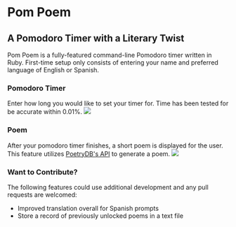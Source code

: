 # Pom Poem
## A Pomodoro Timer with a Literary Twist

Pom Poem is a fully-featured command-line Pomodoro timer written in Ruby. First-time setup only consists of entering your name and preferred language of English or Spanish.

### Pomodoro Timer
Enter how long you would like to set your timer for. Time has been tested for be accurate within 0.01%.
![](https://github.com/jamogriff/pom-poem/blob/672f35727d35d155a45a3bbd93416f0f118c120f/gifs/pom.gif)

### Poem
After your pomodoro timer finishes, a short poem is displayed for the user. This feature utilizes [PoetryDB's API](https://poetrydb.org/index.html) to generate a poem.
![](https://github.com/jamogriff/pom-poem/blob/672f35727d35d155a45a3bbd93416f0f118c120f/gifs/poem.gif)

### Want to Contribute?
The following features could use additional development and any pull requests are welcomed:
- Improved translation overall for Spanish prompts
- Store a record of previously unlocked poems in a text file
